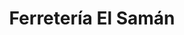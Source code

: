---
title: "Ferretería El Samán"
url: /ciudad-guayana-puerto-ordaz/ferreteria-el-saman/
shop: hardware
---